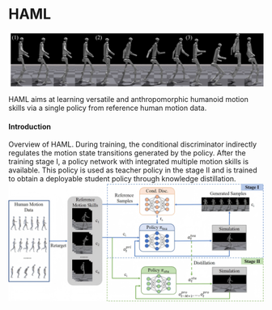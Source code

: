# HAML
![](/images/poster.png)

HAML aims at learning versatile and anthropomorphic humanoid motion skills via a single policy from reference human motion data.

#### Introduction
Overview of HAML. During training, the conditional discriminator indirectly regulates the motion state transitions generated by the policy. After the training stage I, a policy network with integrated multiple motion skills is available. This policy is used as teacher policy in the stage II and is trained to obtain a deployable student policy through knowledge distillation.
![](/images/framework_corl.png)
